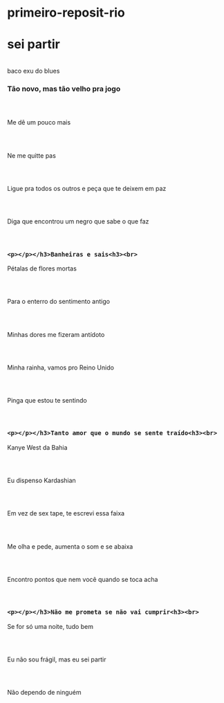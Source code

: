 # primeiro-reposit-rio
<h1>sei partir</h1><br>
baco exu do blues<p></p>

<p></p><h3>Tão novo, mas tão velho pra jogo<h3><br>
</h3>Me dê um pouco mais<h3><br>
</h3>Ne me quitte pas<h3><br>
</h3>Ligue pra todos os outros e peça que te deixem em paz<h3><br>
</h3>Diga que encontrou um negro que sabe o que faz<h3><br>

    <p></p></h3>Banheiras e sais<h3><br>
</h3>Pétalas de flores mortas<h3><br>
</h3>Para o enterro do sentimento antigo<h3><br>
</h3>Minhas dores me fizeram antídoto<h3><br>
</h3>Minha rainha, vamos pro Reino Unido<h3><br>
</h3>Pinga que estou te sentindo<h3><br>

    <p></p></h3>Tanto amor que o mundo se sente traído<h3><br>
</h3>Kanye West da Bahia<h3><br>
</h3>Eu dispenso Kardashian<h3><br>
</h3>Em vez de sex tape, te escrevi essa faixa<h3><br>
</h3>Me olha e pede, aumenta o som e se abaixa<h3><br>
</h3>Encontro pontos que nem você quando se toca acha<h3><br>

    <p></p></h3>Não me prometa se não vai cumprir<h3><br>
</h3>Se for só uma noite, tudo bem<h3><br>
</h3>Eu não sou frágil, mas eu sei partir<h3><br>
</h3>Não dependo de ninguém<h3><br>
